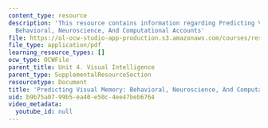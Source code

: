 ```yaml
---
content_type: resource
description: 'This resource contains information regarding Predicting Visual Memory:
  Behavioral, Neuroscience, And Computational Accounts'
file: https://ol-ocw-studio-app-production.s3.amazonaws.com/courses/res-9-003-brains-minds-and-machines-summer-course-summer-2015/b9b75a0799b5ea40e50c4ee47beb6764_MITRES_9_003SUM15_Lec4-3.pdf
file_type: application/pdf
learning_resource_types: []
ocw_type: OCWFile
parent_title: Unit 4. Visual Intelligence
parent_type: SupplementalResourceSection
resourcetype: Document
title: 'Predicting Visual Memory: Behavioral, Neuroscience, And Computational Accounts'
uid: b9b75a07-99b5-ea40-e50c-4ee47beb6764
video_metadata:
  youtube_id: null
---
```

